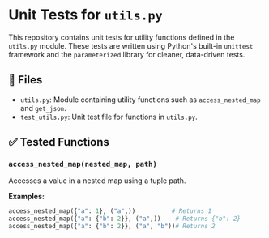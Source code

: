 # Unit Tests for `utils.py`

This repository contains unit tests for utility functions defined in the `utils.py` module. These tests are written using Python's built-in `unittest` framework and the `parameterized` library for cleaner, data-driven tests.

## 📂 Files

- `utils.py`: Module containing utility functions such as `access_nested_map` and `get_json`.
- `test_utils.py`: Unit test file for functions in `utils.py`.

## ✅ Tested Functions

### `access_nested_map(nested_map, path)`
Accesses a value in a nested map using a tuple path.

**Examples:**
```python
access_nested_map({"a": 1}, ("a",))          # Returns 1
access_nested_map({"a": {"b": 2}}, ("a",))    # Returns {"b": 2}
access_nested_map({"a": {"b": 2}}, ("a", "b"))# Returns 2
